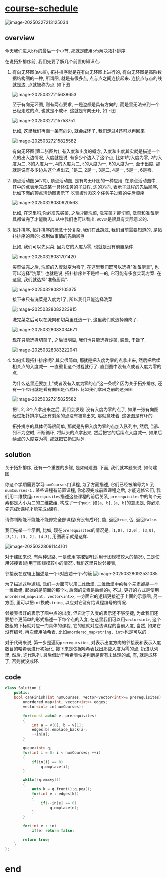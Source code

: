 # [course-schedule](https://leetcode.cn/problems/course-schedule)

![image-20250327213125034](https://md-wind.oss-cn-nanjing.aliyuncs.com/md/20250327213125101.png)

## overview

今天我们进入`bfs`的最后一个小节, 那就是使用`bfs`解决拓扑排序.

在说拓扑排序前, 我们先要了解几个前置的知识点. 

1. 有向无环图(`DAG图`), 拓扑排序就是在有向无环图上进行的, 有向无环图是高阶数据结构图的一种, 所谓图, 就是有很多点, 点与点之间连接起来. 连接点与点的线就是边, 点就被称为点, 如下图

   ![image-20250327215638653](https://md-wind.oss-cn-nanjing.aliyuncs.com/md/20250327215638685.png)

   至于有向无环图, 则有两点要求, 一是边都是具有方向的, 而是里无法来到一个已经走过的点, 也就是不成环, 这就是有向无环, 如下图

   ![image-20250327215758751](https://md-wind.oss-cn-nanjing.aliyuncs.com/md/20250327215758784.png)

   比如, 这里我们再画一条有向边, 就会成环了, 我们走过4还可以再回来

   ![image-20250327215825582](https://md-wind.oss-cn-nanjing.aliyuncs.com/md/20250327215825624.png)

   有向无环图(第二张图片), 有入度和出度的概念, 入度和出度其实就是描述一个点的出入边情况, 入度就是说, 有多少个边入了这个点, 比如1的入度为零, 2的入度为二, 3的入度为一, 4的入度为二, 5的入度为一, 6的入度为一,                 至于出度, 那就是说有多少边从这个点出去, 1是二, 2是一, 3是二, 4是一, 5是一, 6是零.

2. 顶点活动图(`AOV网`), 顶点活动图, 是有向无环图的一种应用.   在顶点活动图中, 其中的点表示完成某一具体任务的子过程, 边的方向, 表示子过程的先后顺序, 比如下面的顶点活动图表示了       吃青椒炒肉这个任务子过程的先后顺序

   ![image-20250328080620563](https://md-wind.oss-cn-nanjing.aliyuncs.com/md/20250328080620615.png)

   

   比如, 在这里吗,你必须先买菜, 之后才能洗菜, 洗完菜才能切菜, 洗菜和准备厨具都做完了才能腌肉...从中我们也可以看出, `AOV网`是很具有实际意义的. 

3. 拓扑排序,   拓扑排序的概念十分复杂,   我们在此跳过, 我们当前需要知道的, 是拓扑排序的目的: 找到做事情的先后顺序

   比如, 我们可以先买菜, 因为它的入度为零, 也就是没有前置条件.

   ![image-20250328081701420](https://md-wind.oss-cn-nanjing.aliyuncs.com/md/20250328081701469.png)

   买菜做完之后, 洗菜的入度就变为零了, 在这里我们既可以选择"准备厨具", 也可以选择"洗菜", 也就是说, 拓扑排序并不是唯一的, 它可能有多套实现方案.  在这里, 我们就选择"准备厨具".

   ![image-20250328082105375](https://md-wind.oss-cn-nanjing.aliyuncs.com/md/20250328082105427.png)

   接下来只有洗菜是入度为1了, 所以我们只能选择洗菜

   ![image-20250328082223915](https://md-wind.oss-cn-nanjing.aliyuncs.com/md/20250328082223964.png)

   洗完菜之后可以在腌肉和切菜里任选一个, 这里我们就选择腌肉了.

   ![image-20250328083034671](https://md-wind.oss-cn-nanjing.aliyuncs.com/md/20250328083034809.png)

   现在只能选择切菜了, 之后很明显, 我们也只能选择炒菜, 装盘,  干饭了.

   ![image-20250328083222041](https://md-wind.oss-cn-nanjing.aliyuncs.com/md/20250328083222095.png)

4. 如何实现拓扑排序呢? 其实很简单, 那就是把入度为零的点拿出来, 然后把后续相关点的入度减一. 一直重复这个过程就行了.   直到图中没有点或者入度为零的点.

   为什么这里还要加上"或者没有入度为零的点"这一条呢? 因为关于拓扑排序, 还有一个应用就是看有向图是否成环. 比如我们拿出之前的这张图

    ![image-20250327215825582](https://md-wind.oss-cn-nanjing.aliyuncs.com/md/20250327215825624.png)

   把1, 2, 3个点拿出来之后, 我们会发现, 没有入度为零的点了, 如果一张有向图经过拓扑排序后还有剩余的点没有被拿出来, 那就意味着, 这张图是有环的.

   拓扑排序的具体代码很简单, 那就是先把入度为零的点加入队列中, 然后, 当队列不为空时, 不断循环, 将队头的点拿出来, 然后把它的后续点入度减一, 如果后续点的入度变为零, 那就把它扔进队列.

## solution

关于拓扑排序, 还有一个重要的步骤, 是如何建图.   下面, 我们就本题来说, 如何建图. 

你这个学期需要学习`numCourses`门课程,   为了方面描述, 它们已经被编号为`0 `到 `numCourses-1` .   某些课程有前置课程, 你必须完成前置课程之后, 才能选修它们, 我们用二维数组`prerequisites`描述这些课程的前后关系,   `prerequisites`中的每个元素都是大小为二的二维数组, 构成了一个`pair`, 如`[a, b]`,   `[a, b]`的意思是, 你必须先完成`b`课程才能完成`a`课程. 

请你判断能不能能不能修完全部课程(有没有成环), 能, 返回`true`, 否, 返回`false`.

我们先举一个示例,  比如, 现在`prerequisites`的情况是, `[1,0], [2,0], [3,0], [3,1], [3, 2], [4,3]`, 用图表示就是这样.

![image-20250328091144101](https://md-wind.oss-cn-nanjing.aliyuncs.com/md/20250328091144182.png)

对于建图来说, 有两种思路, 一是使用邻接矩阵(适用于图规模较大的情况), 二是使用邻接表(适用于图规模较小的情况).  我们这里只说邻接表, 

邻接表在逻辑上描述是一个`k`对应若干个`v`的簇
![image-20250328092531085](https://md-wind.oss-cn-nanjing.aliyuncs.com/md/20250328092531175.png)

为了描述这种逻辑, 我们一方面可以用二维数组, 二维数组中的每个元素都是一个一维数组, 起始的是前面的那个`k`, 后面的元素是后续的`v`,       不过, 更好的方式是使用`unordered_map<int, vector<int>>`, 一方面它的逻辑更接近于上面的示意图, 另一方面, 里可以把`int`换成`string`, 以应对它没有给课程编号的情况. 

邻接表很好的表示了图中点的出度, 但它对于入度的表示还不够便捷, 为此我们还要想个更简单的形式描述一下每个点的入度,  在这里我们可以用`vector<int>`, 这个数组的下标就对应一门具体的课程, 它的值就对应该课程的当前入度, 当然, 如果它没有编号, 再次使用哈希表, 比如`unordered_map<string, int>`也是可以的.   

对于代码来说, 第一步是遍历`prerequisites`, 对表示出度方向的邻接表和表示入度数目的哈希表进行初始化, 接下来是依据哈希表找出那些入度为零的点, 扔进队列里, 然后, 迭代队列, 最后借助于哈希表快速判断是否有未处理的点, 有, 就是成环了, 否则就没成环.

## code

```cpp
class Solution {
    public:
    bool canFinish(int numCourses, vector<vector<int>>& prerequisites) {
        unordered_map<int, vector<int>> edges;
        vector<int> in(numCourses);

        for(const auto& v: prerequisites)
        {
            int a = v[0], b = v[1];
            edges[b].emplace_back(a);
            ++in[a];
        }

        queue<int> q;
        for(int i = 0; i < numCourses; ++i)
        {
            if(in[i] == 0)
                q.emplace(i);
        }

        while(!q.empty())
        {
            auto k = q.front();q.pop();
            for(int e : edges[k])
            {
                if(--in[e] == 0) 
                    q.emplace(e);
            }
        }

        for(int e : in)
            if(e) return false;

        return true;
    }
};
```

# end